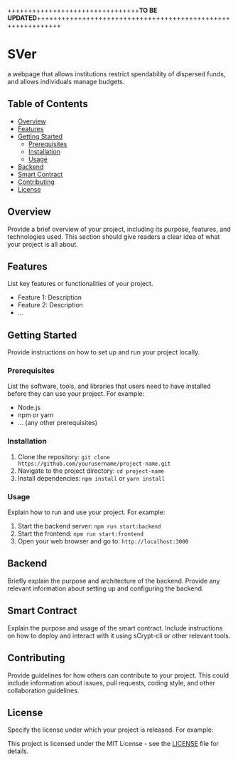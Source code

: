 ++++++++++++++++++++++++++++++++**TO BE UPDATED**++++++++++++++++++++++++++++++++++++++++++++++++++++++++++++

# SVer
a webpage that allows institutions restrict spendability of dispersed funds, and allows individuals manage budgets.

## Table of Contents

- [Overview](#overview)
- [Features](#features)
- [Getting Started](#getting-started)
  - [Prerequisites](#prerequisites)
  - [Installation](#installation)
  - [Usage](#usage)
- [Backend](#backend)
- [Smart Contract](#smart-contract)
- [Contributing](#contributing)
- [License](#license)

## Overview

Provide a brief overview of your project, including its purpose, features, and technologies used. This section should give readers a clear idea of what your project is all about.

## Features

List key features or functionalities of your project.

- Feature 1: Description
- Feature 2: Description
- ...

## Getting Started

Provide instructions on how to set up and run your project locally.

### Prerequisites

List the software, tools, and libraries that users need to have installed before they can use your project. For example:

- Node.js
- npm or yarn
- ... (any other prerequisites)

### Installation

1. Clone the repository: `git clone https://github.com/yourusername/project-name.git`
2. Navigate to the project directory: `cd project-name`
3. Install dependencies: `npm install` or `yarn install`

### Usage

Explain how to run and use your project. For example:

1. Start the backend server: `npm run start:backend`
2. Start the frontend: `npm run start:frontend`
3. Open your web browser and go to: `http://localhost:3000`

## Backend

Briefly explain the purpose and architecture of the backend. Provide any relevant information about setting up and configuring the backend.

## Smart Contract

Explain the purpose and usage of the smart contract. Include instructions on how to deploy and interact with it using sCrypt-cli or other relevant tools.

## Contributing

Provide guidelines for how others can contribute to your project. This could include information about issues, pull requests, coding style, and other collaboration guidelines.

## License

Specify the license under which your project is released. For example:

This project is licensed under the MIT License - see the [LICENSE](LICENSE) file for details.

